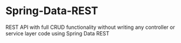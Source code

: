 # Spring-Data-REST
REST API with full CRUD functionality without writing any controller or service layer code using Spring Data REST

